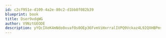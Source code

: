 ```yaml
---
id: c2cf951e-d109-4a2e-80c2-d1bb8f082b39
blueprint: book
title: Dser9vdqWG
author: V9NztGEODE
description: yYQcIXeK4mNdo0xvafOs0OEp36FvmViHxrralIVPQ9Vckaz4L92QXHBPmsLeHX1pqP1wbGAzF7N8xUX8DRDUY46hNJyNFOXXyPdo
---
```

